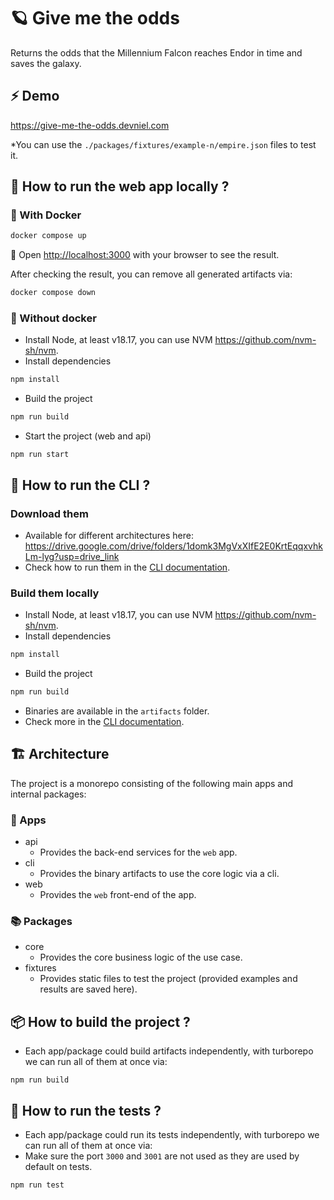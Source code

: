 # 🪐 Give me the odds

Returns the odds that the Millennium Falcon reaches Endor in time and saves the galaxy.

## ⚡️ Demo
https://give-me-the-odds.devniel.com

*You can use the `./packages/fixtures/example-n/empire.json` files to test it.

## 🚀 How to run the web app locally ?

### 🐳 With Docker
```bash
docker compose up
```
👀 Open [http://localhost:3000](http://localhost:3000) with your browser to see the result.

After checking the result, you can remove all generated artifacts via:
```bash
docker compose down
```

### 🐢 Without docker
- Install Node, at least v18.17, you can use NVM https://github.com/nvm-sh/nvm.
- Install dependencies 
```bash
npm install
```
- Build the project 
```bash
npm run build
```
- Start the project (web and api)
```
npm run start
```

## 🔳 How to run the CLI ?

### Download them
- Available for different architectures here:
https://drive.google.com/drive/folders/1domk3MgVxXIfE2E0KrtEqqxvhkLm-lyg?usp=drive_link
- Check how to run them in the [CLI documentation](./apps/cli/README.md#📦-How-to-build-and-use-binaries-artifacts).

### Build them locally

- Install Node, at least v18.17, you can use NVM https://github.com/nvm-sh/nvm.
- Install dependencies 
```bash
npm install
```
- Build the project 
```bash
npm run build
```
- Binaries are available in the `artifacts` folder.
- Check more in the [CLI documentation](./apps/cli/README.md#📦-How-to-build-and-use-binaries-artifacts).

## 🏗️ Architecture

The project is a monorepo consisting of the following main apps and internal packages:

### 📱 Apps

- api
    - Provides the back-end services for the `web` app.
- cli
    - Provides the binary artifacts to use the core logic via a cli.
-  web
    - Provides the `web` front-end of the app.

### 📚 Packages

- core
     - Provides the core business logic of the use case.
- fixtures
    - Provides static files to test the project (provided examples and results are saved here).


## 📦 How to build the project ?

- Each app/package could build artifacts independently, with turborepo we can run all of them at once via:
```
npm run build
```

## 🧪 How to run the tests ?

- Each app/package could run its tests independently, with turborepo we can run all of them at once via:
- Make sure the port `3000` and `3001` are not used as they are used by default on tests.
```
npm run test
```
